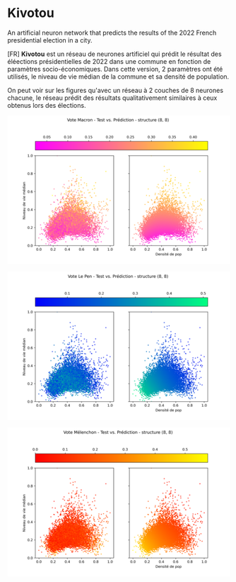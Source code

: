 # Kivotou
An artificial neuron network that predicts the results of the 2022 French presidential election in a city.

[FR]
**Kivotou** est un réseau de neurones artificiel qui prédit le résultat des éléections présidentielles de 2022 dans une commune en fonction de paramètres socio-économiques.
Dans cette version, 2 paramètres ont été utilisés, le niveau de vie médian de la commune et sa densité de population. 

On peut voir sur les figures qu'avec un réseau à 2 couches de 8 neurones chacune, le réseau prédit des résultats qualitativement similaires à ceux obtenus lors des élections.

![Alt text](macron_struc_8_8.png)

![Alt text](lepen_struc_8_8.png)

![Alt text](melenchon_struc_8_8.png)

